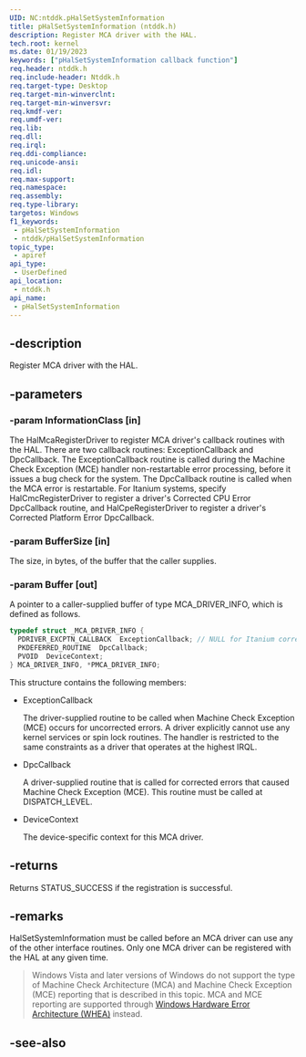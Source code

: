 ```yaml
---
UID: NC:ntddk.pHalSetSystemInformation
title: pHalSetSystemInformation (ntddk.h)
description: Register MCA driver with the HAL.
tech.root: kernel
ms.date: 01/19/2023
keywords: ["pHalSetSystemInformation callback function"]
req.header: ntddk.h
req.include-header: Ntddk.h
req.target-type: Desktop
req.target-min-winverclnt: 
req.target-min-winversvr: 
req.kmdf-ver: 
req.umdf-ver: 
req.lib: 
req.dll: 
req.irql: 
req.ddi-compliance: 
req.unicode-ansi: 
req.idl: 
req.max-support: 
req.namespace: 
req.assembly: 
req.type-library: 
targetos: Windows
f1_keywords:
 - pHalSetSystemInformation
 - ntddk/pHalSetSystemInformation
topic_type:
 - apiref
api_type:
 - UserDefined
api_location:
 - ntddk.h
api_name:
 - pHalSetSystemInformation
---
```


## -description

Register MCA driver with the HAL.

## -parameters

### -param InformationClass [in]

The HalMcaRegisterDriver to register MCA driver's callback routines with the HAL. There are two callback routines: ExceptionCallback and DpcCallback. The ExceptionCallback routine is called during the Machine Check Exception (MCE) handler non-restartable error processing, before it issues a bug check for the system. The DpcCallback routine is called when the MCA error is restartable. For Itanium systems, specify HalCmcRegisterDriver to register a driver's Corrected CPU Error DpcCallback routine, and HalCpeRegisterDriver to register a driver's Corrected Platform Error DpcCallback.

### -param BufferSize [in]

The size, in bytes, of the buffer that the caller supplies.

### -param Buffer [out]

A pointer to a caller-supplied buffer of type MCA_DRIVER_INFO, which is defined as follows.

```cpp
typedef struct _MCA_DRIVER_INFO {
  PDRIVER_EXCPTN_CALLBACK  ExceptionCallback; // NULL for Itanium corrected error registration
  PKDEFERRED_ROUTINE  DpcCallback;
  PVOID  DeviceContext;
} MCA_DRIVER_INFO, *PMCA_DRIVER_INFO;
```

This structure contains the following members:

- ExceptionCallback

    The driver-supplied routine to be called when Machine Check Exception (MCE) occurs for uncorrected errors. A driver explicitly cannot use any kernel services or spin lock routines. The handler is restricted to the same constraints as a driver that operates at the highest IRQL.

- DpcCallback

    A driver-supplied routine that is called for corrected errors that caused Machine Check Exception (MCE). This routine must be called at DISPATCH_LEVEL.

- DeviceContext

    The device-specific context for this MCA driver.

## -returns

Returns STATUS_SUCCESS if the registration is successful.

## -remarks

HalSetSystemInformation must be called before an MCA driver can use any of the other interface routines. Only one MCA driver can be registered with the HAL at any given time.

> Windows Vista and later versions of Windows do not support the type of Machine Check Architecture (MCA) and Machine Check Exception (MCE) reporting that is described in this topic. MCA and MCE reporting are supported through  [Windows Hardware Error Architecture (WHEA)](/windows-hardware/drivers/whea) instead.

## -see-also
